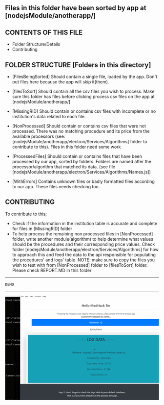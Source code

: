 
Files in this folder have been sorted by app at [nodejsModule/anotherapp/]
------------------------

CONTENTS OF THIS FILE
---------------------

 * Folder Structure/Details
 * Contributing

FOLDER STRUCTURE [Folders in this directory]
----------------

* [FilesBeingSorted] Should contain a single file, loaded by the app. Don't put files here because the app will skip it(them).

* [filesToSort] Should contain all the csv files you wish to process. Make sure this folder has files before clicking process
  csv files on the app at [nodejsModule/anotherapp/]

* [MissingRID] Should contain or contains csv files with incomplete or no institution's data related to each file.

* [NonProcessed] Should contain or contains csv files that were not processed. There was no matching procedure and its price
  from the available processors (see: [nodejsModule/anotherapp/electron/Services/Algorithms] folder to contribute to this).
  Files in this folder need some work

* [ProcessedFiles] Should contain or contains files that have been processed by our app, sorted by folders. Folders are named
  after the processor/algorithm that matched its data. (see file [nodejsModule/anotherapp/electron/Services/Algorithms/Names.js])
  
* [WithErrors] Contains unknown files or badly formatted files according to our app. These files needs checking too.
                 

CONTRIBUTING
-------------

To contribute to this;
* Check if the information in the institution table is accurate and complete for files in [MissingRID] folder
* To help process the remaining non processed files in [NonProcessed] folder, write another module(algorithm)
  to help determine what values should be the procedures and their corresponding price values. Check folder
  [nodejsModule/anotherapp/electron/Services/Algorithms] for how to approach this and feed the data to the
  api responsible for populating the procedures' and logs' table.
  NOTE: make sure to copy the files you wish to test with from [NonProcessed] folder to [filesToSort] folder.
  Please check REPORT.MD in this folder
  
---------------
    DEMO
----------------
![Processing files](../nodejsModule/anotherapp/assets/gif/medhack_app_gif.gif)

